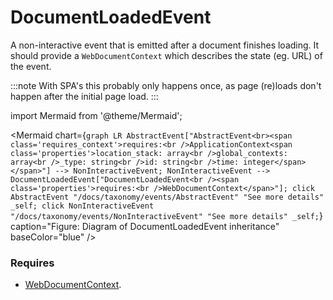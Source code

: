 # DocumentLoadedEvent
A non-interactive event that is emitted after a document finishes loading. It should provide a 
`WebDocumentContext` which describes the state (eg. URL) of the event.

:::note 
With SPA's this probably only happens once, as page (re)loads don't happen after the initial page load.
:::

import Mermaid from '@theme/Mermaid';

<Mermaid chart={`
	graph LR
    AbstractEvent["AbstractEvent<br><span class='requires_context'>requires:<br />ApplicationContext<span class='properties'>location_stack: array<br />global_contexts: array<br />_type: string<br />id: string<br />time: integer</span></span>"] --> NonInteractiveEvent;
    NonInteractiveEvent --> DocumentLoadedEvent["DocumentLoadedEvent<br /><span class='properties'>requires:<br />WebDocumentContext</span>"];
    click AbstractEvent "/docs/taxonomy/events/AbstractEvent" "See more details" _self;
    click NonInteractiveEvent "/docs/taxonomy/events/NonInteractiveEvent" "See more details" _self;
`} caption="Figure: Diagram of DocumentLoadedEvent inheritance" baseColor="blue" />

### Requires
- [WebDocumentContext](/docs/taxonomy/global-contexts/WebDocumentContext).